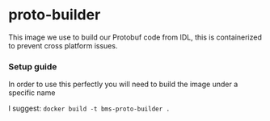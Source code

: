 # proto-builder
This image we use to build our Protobuf code from IDL, this is containerized to prevent cross platform issues.

### Setup guide
In order to use this perfectly you will need to build the image under a specific name

I suggest:
``docker build -t bms-proto-builder .``
